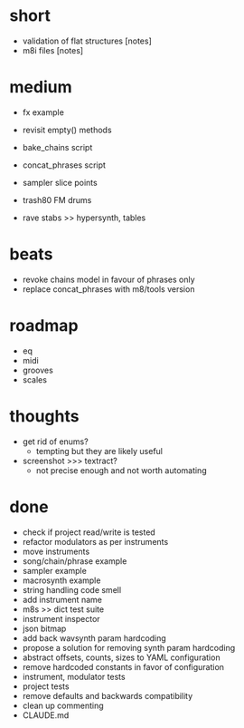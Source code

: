 # short

- validation of flat structures [notes]
- m8i files [notes]

# medium

- fx example
- revisit empty() methods

- bake_chains script
- concat_phrases script

- sampler slice points
- trash80 FM drums
- rave stabs >> hypersynth, tables

# beats

- revoke chains model in favour of phrases only
- replace concat_phrases with m8/tools version

# roadmap

- eq
- midi
- grooves
- scales

# thoughts

- get rid of enums?
  - tempting but they are likely useful
- screenshot >>> textract?
  - not precise enough and not worth automating

# done

- check if project read/write is tested
- refactor modulators as per instruments
- move instruments
- song/chain/phrase example
- sampler example
- macrosynth example
- string handling code smell
- add instrument name
- m8s >> dict test suite
- instrument inspector
- json bitmap
- add back wavsynth param hardcoding
- propose a solution for removing synth param hardcoding
- abstract offsets, counts, sizes to YAML configuration
- remove hardcoded constants in favor of configuration
- instrument, modulator tests
- project tests
- remove defaults and backwards compatibility
- clean up commenting
- CLAUDE.md

